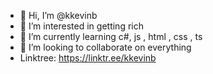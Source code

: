 - 👋 Hi, I’m @kkevinb
- 👀 I’m interested in getting rich
- 🌱 I’m currently learning c#, js , html , css , ts
- 💞️ I’m looking to collaborate on everything
- Linktree: https://linktr.ee/kkevinb